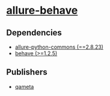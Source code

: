 # [allure-behave](https://pypi.org/project/allure-behave)

## Dependencies
- [allure-python-commons (==2.8.23)](packages/a/allure-python-commons.md)
- [behave (>=1.2.5)](packages/b/behave.md)



## Publishers
- [qameta](https://pypi.org/user/qameta)

